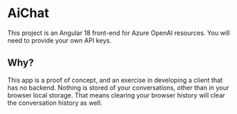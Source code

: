 # AiChat

This project is an Angular 18 front-end for Azure OpenAI resources. You will need to provide your own API keys.

## Why?

This app is a proof of concept, and an exercise in developing a client that has no backend. Nothing is stored of your conversations, other than in your browser local storage. That means clearing your browser history will clear the conversation history as well.
